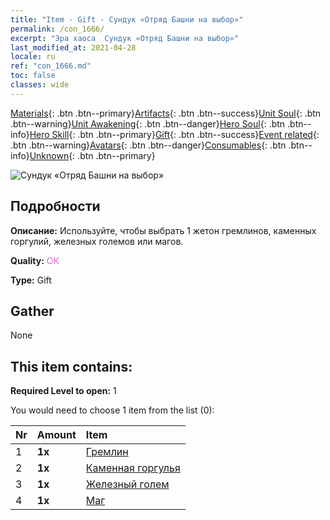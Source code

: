 ```yaml
---
title: "Item - Gift - Сундук «Отряд Башни на выбор»"
permalink: /con_1666/
excerpt: "Эра хаоса  Сундук «Отряд Башни на выбор»"
last_modified_at: 2021-04-28
locale: ru
ref: "con_1666.md"
toc: false
classes: wide
---
```

 [Materials](/ItemsRU/){: .btn .btn--primary}[Artifacts](/ItemsRU/Artifacts/){: .btn .btn--success}[Unit Soul](/ItemsRU/UnitSoul/){: .btn .btn--warning}[Unit Awakening](/ItemsRU/UnitAwakening/){: .btn .btn--danger}[Hero Soul](/ItemsRU/HeroSoul/){: .btn .btn--info}[Hero Skill](/ItemsRU/HeroSkill/){: .btn .btn--primary}[Gift](/ItemsRU/Gift/){: .btn .btn--success}[Event related](/ItemsRU/Events/){: .btn .btn--warning}[Avatars](/ItemsRU/Avatars/){: .btn .btn--danger}[Consumables](/ItemsRU/Consumables/){: .btn .btn--info}[Unknown](/ItemsRU/Unknown/){: .btn .btn--primary}

 ![Сундук «Отряд Башни на выбор»](/images/t/i_907282.png)

## Подробности
 **Описание:** Используйте, чтобы выбрать 1 жетон гремлинов, каменных горгулий, железных големов или магов.

 **Quality:** <span style="color: #DA70D6">OK</span>

 **Type:** Gift

## Gather

  None

## This item contains:

 **Required Level to open:** 1

 You would need to choose 1 item from the list (0):

  | Nr | Amount |     Item    |
  |:---|:-------|:------------|
  | 1 |  **1x** | [Гремлин](/ItemsRU/unt_235/) |  | 
  | 2 |  **1x** | [Каменная горгулья](/ItemsRU/unt_236/) |  | 
  | 3 |  **1x** | [Железный голем](/ItemsRU/unt_237/) |  | 
  | 4 |  **1x** | [Маг](/ItemsRU/unt_238/) |  | 
